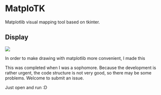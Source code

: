# MatploTK
Matplotlib visual mapping tool based on tkinter.

## Display
![](http://anatomyx.pro/static/img/chartgenerator.jpg)

In order to make drawing with matplotlib more convenient, I made this

This was completed when I was a sophomore. Because the development is rather urgent, the code structure is not very good, so there may be some problems. Welcome to submit an issue.

Just open and run :D
